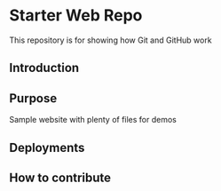 # Starter Web Repo

This repository is for showing how Git and GitHub work

## Introduction


## Purpose

Sample website with plenty of files for demos

## Deployments

## How to contribute